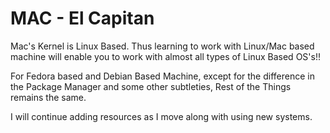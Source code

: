 # MAC - El Capitan

Mac's Kernel is Linux Based. Thus learning to work with Linux/Mac based machine will enable you to work with almost all types of Linux Based OS's!!

For Fedora based and Debian Based Machine, except for the difference in the Package Manager and some other subtleties, Rest of the Things remains the same.

I will continue adding resources as I move along with using new systems.


